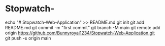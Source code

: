 # Stopwatch-
echo "# Stopwatch-Web-Application" >> README.md
git init
git add README.md
git commit -m "first commit"
git branch -M main
git remote add origin https://github.com/Bunnyroyal1234/Stopwatch-Web-Application.git
git push -u origin main
